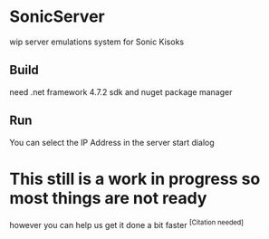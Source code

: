 # SonicServer

wip server emulations system for Sonic Kisoks

## Build

need .net framework 4.7.2 sdk
and nuget package manager

## Run
You can select the IP Address in the server start dialog

# This still is a work in progress so most things are not ready
however you can help us get it done a bit faster <sup>[Citation needed]</sup>
